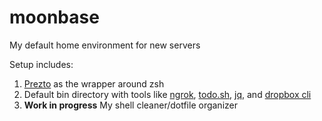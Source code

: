 # moonbase
My default home environment for new servers

Setup includes:
1. [Prezto](https://github.com/sorin-ionescu/prezto) as the wrapper around zsh
2. Default bin directory with tools like [ngrok](https://ngrok.com/), [todo.sh](http://todotxt.com/), [jq](https://stedolan.github.io/jq/), and [dropbox cli](http://www.dropboxwiki.com/tips-and-tricks/using-the-official-dropbox-command-line-interface-cli)
3. **Work in progress** My shell cleaner/dotfile organizer
